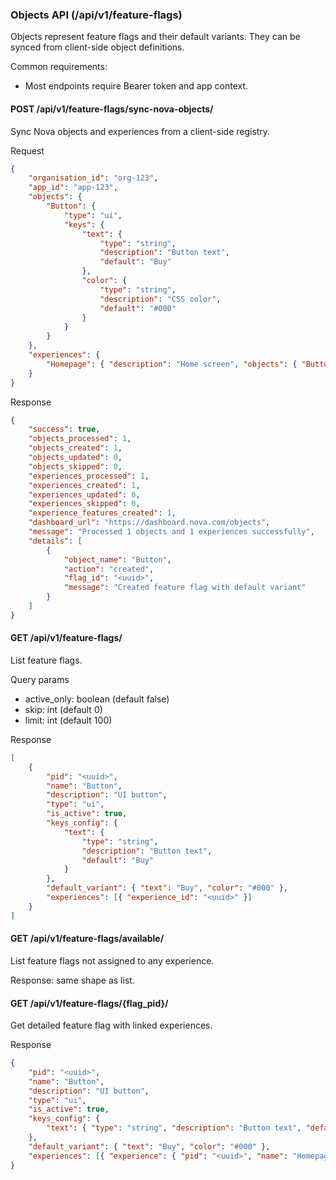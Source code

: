 ### Objects API (/api/v1/feature-flags)

Objects represent feature flags and their default variants. They can be synced from client-side object definitions.

Common requirements:

- Most endpoints require Bearer token and app context.

#### POST /api/v1/feature-flags/sync-nova-objects/

Sync Nova objects and experiences from a client-side registry.

Request

```json
{
	"organisation_id": "org-123",
	"app_id": "app-123",
	"objects": {
		"Button": {
			"type": "ui",
			"keys": {
				"text": {
					"type": "string",
					"description": "Button text",
					"default": "Buy"
				},
				"color": {
					"type": "string",
					"description": "CSS color",
					"default": "#000"
				}
			}
		}
	},
	"experiences": {
		"Homepage": { "description": "Home screen", "objects": { "Button": true } }
	}
}
```

Response

```json
{
	"success": true,
	"objects_processed": 1,
	"objects_created": 1,
	"objects_updated": 0,
	"objects_skipped": 0,
	"experiences_processed": 1,
	"experiences_created": 1,
	"experiences_updated": 0,
	"experiences_skipped": 0,
	"experience_features_created": 1,
	"dashboard_url": "https://dashboard.nova.com/objects",
	"message": "Processed 1 objects and 1 experiences successfully",
	"details": [
		{
			"object_name": "Button",
			"action": "created",
			"flag_id": "<uuid>",
			"message": "Created feature flag with default variant"
		}
	]
}
```

#### GET /api/v1/feature-flags/

List feature flags.

Query params

- active_only: boolean (default false)
- skip: int (default 0)
- limit: int (default 100)

Response

```json
[
	{
		"pid": "<uuid>",
		"name": "Button",
		"description": "UI button",
		"type": "ui",
		"is_active": true,
		"keys_config": {
			"text": {
				"type": "string",
				"description": "Button text",
				"default": "Buy"
			}
		},
		"default_variant": { "text": "Buy", "color": "#000" },
		"experiences": [{ "experience_id": "<uuid>" }]
	}
]
```

#### GET /api/v1/feature-flags/available/

List feature flags not assigned to any experience.

Response: same shape as list.

#### GET /api/v1/feature-flags/{flag_pid}/

Get detailed feature flag with linked experiences.

Response

```json
{
	"pid": "<uuid>",
	"name": "Button",
	"description": "UI button",
	"type": "ui",
	"is_active": true,
	"keys_config": {
		"text": { "type": "string", "description": "Button text", "default": "Buy" }
	},
	"default_variant": { "text": "Buy", "color": "#000" },
	"experiences": [{ "experience": { "pid": "<uuid>", "name": "Homepage" } }]
}
```
